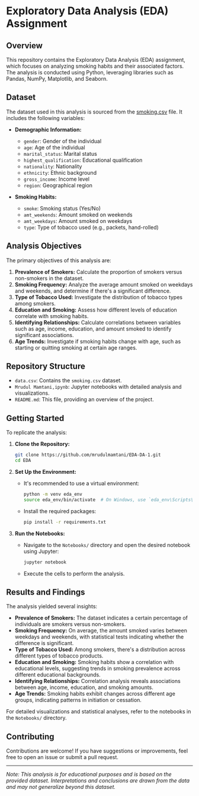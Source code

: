 # Exploratory Data Analysis (EDA) Assignment

## Overview

This repository contains the Exploratory Data Analysis (EDA) assignment, which focuses on analyzing smoking habits and their associated factors. The analysis is conducted using Python, leveraging libraries such as Pandas, NumPy, Matplotlib, and Seaborn.

## Dataset

The dataset used in this analysis is sourced from the [smoking.csv](https://raw.githubusercontent.com/salemprakash/EDA/main/Data/smoking.csv) file. It includes the following variables:

- **Demographic Information:**
  - `gender`: Gender of the individual
  - `age`: Age of the individual
  - `marital_status`: Marital status
  - `highest_qualification`: Educational qualification
  - `nationality`: Nationality
  - `ethnicity`: Ethnic background
  - `gross_income`: Income level
  - `region`: Geographical region

- **Smoking Habits:**
  - `smoke`: Smoking status (Yes/No)
  - `amt_weekends`: Amount smoked on weekends
  - `amt_weekdays`: Amount smoked on weekdays
  - `type`: Type of tobacco used (e.g., packets, hand-rolled)

## Analysis Objectives

The primary objectives of this analysis are:

1. **Prevalence of Smokers:** Calculate the proportion of smokers versus non-smokers in the dataset.
2. **Smoking Frequency:** Analyze the average amount smoked on weekdays and weekends, and determine if there's a significant difference.
3. **Type of Tobacco Used:** Investigate the distribution of tobacco types among smokers.
4. **Education and Smoking:** Assess how different levels of education correlate with smoking habits.
5. **Identifying Relationships:** Calculate correlations between variables such as age, income, education, and amount smoked to identify significant associations.
6. **Age Trends:** Investigate if smoking habits change with age, such as starting or quitting smoking at certain age ranges.

## Repository Structure

- `data.csv`: Contains the `smoking.csv` dataset.
- `Mrudul Mamtani,ipynb`: Jupyter notebooks with detailed analysis and visualizations.
- `README.md`: This file, providing an overview of the project.

## Getting Started

To replicate the analysis:

1. **Clone the Repository:**
   ```bash
   git clone https://github.com/mrudulmamtani/EDA-DA-1.git
   cd EDA
   ```

2. **Set Up the Environment:**
   - It's recommended to use a virtual environment:
     ```bash
     python -m venv eda_env
     source eda_env/bin/activate  # On Windows, use `eda_env\Scripts\activate`
     ```
   - Install the required packages:
     ```bash
     pip install -r requirements.txt
     ```

3. **Run the Notebooks:**
   - Navigate to the `Notebooks/` directory and open the desired notebook using Jupyter:
     ```bash
     jupyter notebook
     ```
   - Execute the cells to perform the analysis.

## Results and Findings

The analysis yielded several insights:

- **Prevalence of Smokers:** The dataset indicates a certain percentage of individuals are smokers versus non-smokers.
- **Smoking Frequency:** On average, the amount smoked varies between weekdays and weekends, with statistical tests indicating whether the difference is significant.
- **Type of Tobacco Used:** Among smokers, there's a distribution across different types of tobacco products.
- **Education and Smoking:** Smoking habits show a correlation with educational levels, suggesting trends in smoking prevalence across different educational backgrounds.
- **Identifying Relationships:** Correlation analysis reveals associations between age, income, education, and smoking amounts.
- **Age Trends:** Smoking habits exhibit changes across different age groups, indicating patterns in initiation or cessation.

For detailed visualizations and statistical analyses, refer to the notebooks in the `Notebooks/` directory.

## Contributing

Contributions are welcome! If you have suggestions or improvements, feel free to open an issue or submit a pull request.


---

*Note: This analysis is for educational purposes and is based on the provided dataset. Interpretations and conclusions are drawn from the data and may not generalize beyond this dataset.* 
